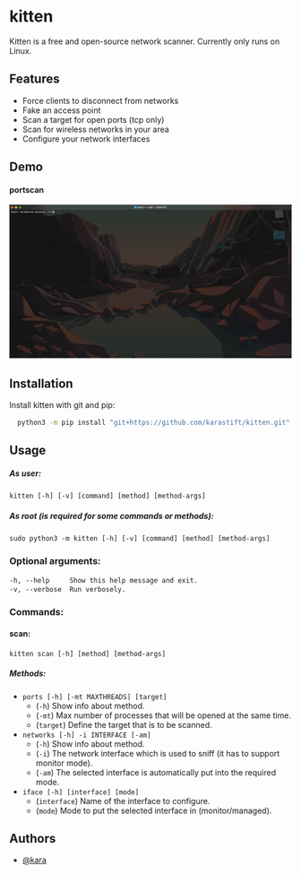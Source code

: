 
# kitten

Kitten is a free and open-source network scanner. Currently only runs on Linux.
## Features

- Force clients to disconnect from networks
- Fake an access point
- Scan a target for open ports (tcp only)
- Scan for wireless networks in your area
- Configure your network interfaces
## Demo

#### portscan
![portscan demo gif](https://raw.githubusercontent.com/karastift/kitten/main/doc/portscan_gif.gif)
## Installation

Install kitten with git and pip:

```bash
  python3 -m pip install "git+https://github.com/karastift/kitten.git"
```

## Usage

##### As user:
```
kitten [-h] [-v] [command] [method] [method-args]
```
##### As root (is required for some commands or methods):
```
sudo python3 -m kitten [-h] [-v] [command] [method] [method-args]
```
### Optional arguments:
```
-h, --help     Show this help message and exit.
-v, --verbose  Run verbosely.
```
### Commands:
#### scan:
```
kitten scan [-h] [method] [method-args]
```
##### Methods:
* `ports [-h] [-mt MAXTHREADS] [target]`
    * (`-h`) Show info about method.
    * (`-mt`) Max number of processes that will be opened at the same time.
    * (`target`) Define the target that is to be scanned.
* `networks [-h] -i INTERFACE [-am]`
    * (`-h`) Show info about method.
    * (`-i`) The network interface which is used to sniff (it has to support monitor mode).
    * (`-am`) The selected interface is automatically put into the required mode.
* `iface [-h] [interface] [mode]`
    * (`interface`) Name of the interface to configure.
    * (`mode`) Mode to put the selected interface in (monitor/managed).
## Authors

- [@kara](https://www.github.com/karastift)

  
